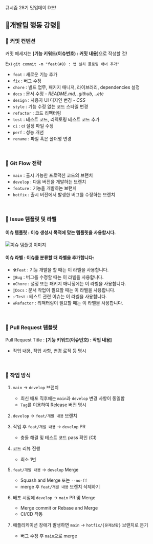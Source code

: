 
큐시즘 28기 밋업데이 D조!

## 📢개발팀 행동 강령📢

### 📕 커밋 컨벤션

커밋 메세지는 <b>[기능 키워드(이슈번호) : 커밋 내용]</b>으로 작성할 것!

Ex) `git commit -m "feat(#8) : 앱 설치 플로팅 배너 추가" `

- `feat` : 새로운 기능 추가
- `fix` : 버그 수정
- `chore` : 빌드 업무, 패키지 매니저, 라이브러리, dependencies 설정
- `docs` : 문서 수정 - <i>README.md, .github, ..etc</i>
- `design` : 사용자 UI 디자인 변경 - <i> CSS</i>
- `style` : 기능 수정 없는 코드 스타일 변경
- `refactor` : 코드 리팩터링
- `test` : 테스트 코드, 리펙토링 테스트 코드 추가
- `ci` : ci 설정 파일 수정
- `perf` : 성능 개선
- `rename` : 파일 혹은 폴더명 변경

<br>

### 📙 Git Flow 전략

- `main` : 출시 가능한 프로덕션 코드의 브랜치
- `develop` : 다음 버전을 개발하는 브랜치
- `feature` : 기능을 개발하는 브랜치
- `hotfix` : 출시 버전에서 발생한 버그를 수정하는 브랜치

<br>

### 📒 Issue 템플릿 및 라벨

#### 이슈 템플릿 : 이슈 생성시 목적에 맞는 템플릿을 사용합시다.

![이슈 템플릿 이미지](./.github/issue_template_img.png)

#### 이슈 라벨 : 이슈를 분류할 때 라벨을 추가합니다:

- `🛠Feat` : 기능 개발을 할 때는 이 라벨을 사용합니다.
- `🔨Bug` : 버그를 수정할 때는 이 라벨을 사용합니다.
- `⚙Chore` : 설정 또는 패키지 매니징에는 이 라벨을 사용합니다.
- `📃Docs` : 문서 작업이 필요할 때는 이 라벨을 사용합니다.
- `✅Test` : 테스트 관련 이슈는 이 라벨을 사용합니다.
- `♻Refactor` : 리팩터링이 필요할 때는 이 라벨을 사용합니다.

<br>

### 📗 Pull Request 템플릿

Pull Request Title  : <b>[기능 키워드(이슈번호) : 작업 내용]</b>
- 작업 내용, 작업 사항, 변경 로직 등 명시

<br>

### 📘 작업 방식 

1. `main` → `develop` 브랜치
   - 최신 배포 직후에는 `main`과 `develop` 변경 사항이 동일함
   - `Tag`를 이용하여 Release 버전 명시
2. `develop` → `feat/개발 내용` 브랜치
3. 작업 후 `feat/개발 내용` → `develop` PR

   - 충돌 해결 및 테스트 코드 pass 확인 (CI)

4. 코드 리뷰 진행
   - 최소 1번
5. `feat/개발 내용` → `develop` Merge
   - Squash and Merge 또는 `--no-ff`
   - merge 후 `feat/개발 내용` 브랜치 삭제하기
6. 배포 시점에 `develop` → `main` PR 및 Merge
   - Merge commit or Rebase and Merge
   - CI/CD 작동
7. 애플리케이션 장애가 발생하면 `main` → `hotfix/{문제상황}` 브랜치로 분기
   - 버그 수정 후 `main`으로 merge
